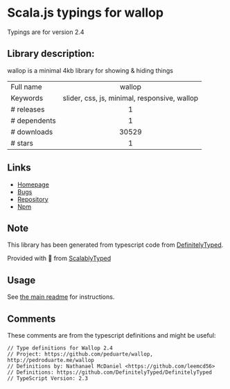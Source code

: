 
# Scala.js typings for wallop

Typings are for version 2.4

## Library description:
wallop is a minimal 4kb library for showing & hiding things

|                    |                 |
| ------------------ | :-------------: |
| Full name          | wallop |
| Keywords           | slider, css, js, minimal, responsive, wallop |
| # releases         | 1 |
| # dependents       | 1 |
| # downloads        | 30529 |
| # stars            | 1 |

## Links
- [Homepage](http://pedroduarte.me/wallop)
- [Bugs](https://github.com/peduarte/wallop/issues)
- [Repository](https://github.com/peduarte/wallop)
- [Npm](https://www.npmjs.com/package/wallop)
    


## Note
This library has been generated from typescript code from [DefinitelyTyped](https://definitelytyped.org).

Provided with :purple_heart: from [ScalablyTyped](https://github.com/oyvindberg/ScalablyTyped)

## Usage
See [the main readme](../../readme.md) for instructions.

## Comments

These comments are from the typescript definitions and might be useful:
```
// Type definitions for Wallop 2.4
// Project: https://github.com/peduarte/wallop, http://pedroduarte.me/wallop
// Definitions by: Nathanael McDaniel <https://github.com/leemcd56>
// Definitions: https://github.com/DefinitelyTyped/DefinitelyTyped
// TypeScript Version: 2.3

```

